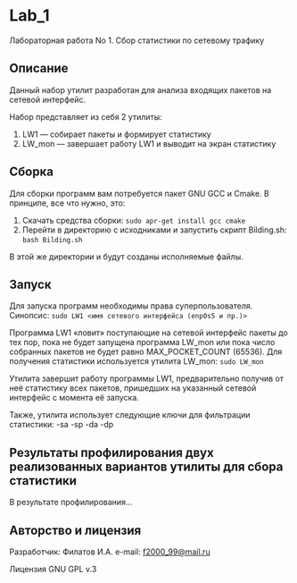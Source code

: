 # Lab_1
Лабораторная работа No 1. Сбор статистики по сетевому трафику

## Описание

Данный набор утилит разработан для анализа входящих пакетов на сетевой интерфейс.

Набор представляет из себя 2 утилиты:
1. LW1 — собирает пакеты и формирует статистику
2. LW_mon — завершает работу LW1 и выводит на экран статистику
    
## Сборка

Для сборки программ вам потребуется пакет GNU GCC и Cmake.
В принципе, все что нужно, это:
1. Скачать средства сборки: `sudo apr-get install gcc cmake`
2. Перейти в директорию с исходниками и запустить скрипт Bilding.sh: `bash Bilding.sh`

В этой же директории и будут созданы исполняемые файлы.

## Запуск

Для запуска программ необходимы права суперпользователя. Синопсис:
`sudo LW1 <имя сетевого интерфейса (enp0s5 и пр.)>`

Программа LW1 «ловит» поступающие на сетевой интерфейс пакеты до тех пор, пока не будет запущена программа LW_mon или пока число собранных пакетов не будет равно MAX_POCKET_COUNT (65536).
Для получения статистики используется утилита LW_mon:
`sudo LW_mon`

Утилита завершит работу программы  LW1, предварительно получив от неё статистику всех пакетов, пришедших на указанный сетевой интерфейс с момента её запуска.

Также, утилита использует следующие ключи для фильтрации статистики:
-sa <source address>
-sp <source port>
-da <destination address>
-dp <destination port>

## Результаты профилирования двух реализованных вариантов утилиты для сбора статистики

В результате профилирования...

## Авторство и лицензия

Разработчик: Филатов И.А.
e-mail: f2000_99@mail.ru

Лицензия GNU GPL v.3
